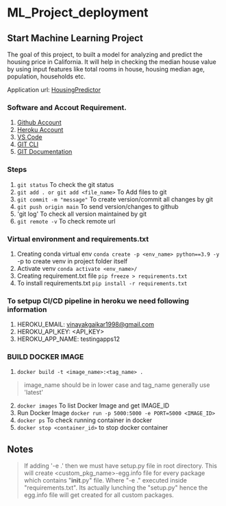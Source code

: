 # ML_Project_deployment
## Start Machine Learning Project

The goal of this project, to built a model for analyzing and predict the housing price in California. It will 
help in checking the median house value by using input features like total rooms in house, housing 
median age, population, households etc. 

Application url:
[HousingPredictor](https://mncmiq2utb.us-east-1.awsapprunner.com/)

### Software and Accout Requirement.

1. [Github Account](https://github.com)
2. [Heroku Account](https://dashboard.heroku.com/login)
3. [VS Code](https://code.visualstudio.com/download)
4. [GIT CLI](https://git-scm.com/downloads)
5. [GIT Documentation](https://git-scm.com/docs/gittutorial)                                                                                                           

### Steps
1. `git status` To check the git status 
2. `git add . or git add <file_name>` To Add files to git
3. `git commit -m "message"` To create version/commit all changes by git
4. `git push origin main` To send version/changes to github
5. 'git log' To check all version maintained by git
5. `git remote -v` To check remote url 

### Virtual environment and requirements.txt
1. Creating conda virtual env
`conda create -p <env_name> python==3.9 -y` -p to create venv in project folder itself
2. Activate venv
`conda activate <env_name>/`
3. Creating requirement.txt file
`pip freeze > requirements.txt`
4. To install requirements.txt
`pip install -r requirements.txt`

### To setpup CI/CD pipeline in heroku we need following information
1. HEROKU_EMAIL: vinayakgaikar1998@gmail.com
2. HEROKU_API_KEY: <API_KEY>
3. HEROKU_APP_NAME: testingapps12

### BUILD DOCKER IMAGE
1. `docker build -t <image_name>:<tag_name> .`
> image_name should be in lower case and tag_name generally use 'latest'
2. `docker images` To list Docker Image and get IMAGE_ID
3. Run Docker Image
   `docker run -p 5000:5000 -e PORT=5000 <IMAGE_ID>`
4. `docker ps` To check running container in docker
5. `docker stop <container_id>` to stop docker container 


## Notes
> If adding '-e .' then we must have setup.py file in root directory. This will create <custom_pkg_name>-egg.info file for every package which contains "__init__.py" file.
> Where "-e ." executed inside "requirements.txt". Its actually lunching the "setup.py" hence the egg.info file will get created for all custom packages.
